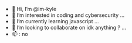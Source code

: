 - 👋 Hi, I’m @im-kyle
- 👀 I’m interested in coding and cybersecurity ...
- 🌱 I’m currently learning javascript ...
- 💞️ I’m looking to collaborate on idk anything ? ...
- 📫 : no

<!---
im-kyle/im-kyle is a ✨ special ✨ repository because its `README.md` (this file) appears on your GitHub profile.
You can click the Preview link to take a look at your changes.
--->
